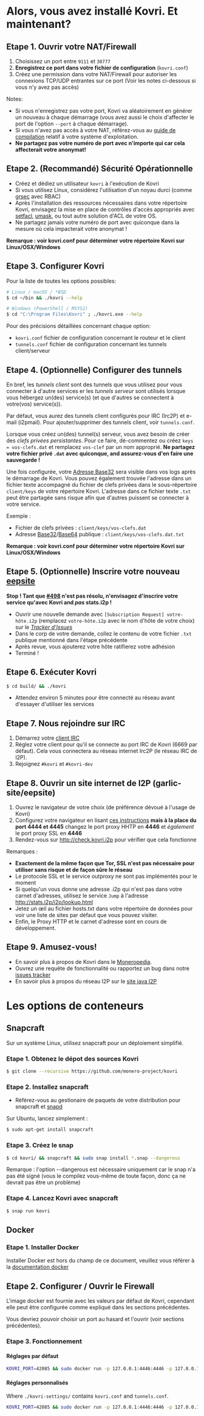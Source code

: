 # Alors, vous avez installé Kovri. Et maintenant?

## Etape 1. Ouvrir votre NAT/Firewall
1. Choisissez un port entre `9111` et `30777`
2. **Enregistrez ce port dans votre fichier de configuration** (`kovri.conf`)
3. Créez une permission dans votre NAT/Firewall pour autoriser les connexions TCP/UDP entrantes sur ce port (Voir les notes ci-dessous si vous n'y avez pas accès)

Notes:

- Si vous n'enregistrez pas votre port, Kovri va aléatoirement en générer un nouveau à chaque démarrage (vous avez aussi le choix d'affecter le port de l'option `--port` à chaque démarrage).
- Si vous n'avez pas accès à votre NAT, référez-vous au [guide de compilation](https://github.com/monero-project/kovri-docs/blob/master/i18n/fr/building.md) relatif à votre système d'exploitation.
- **Ne partagez pas votre numéro de port avec n'importe qui car cela affecterait votre anonymat!**

## Etape 2. (Recommandé) Sécurité Opérationnelle

- Créez et dédiez un utilisateur `kovri` à l'exécution de Kovri
- Si vous utilisez Linux, considérez l'utilisation d'un noyau durci (comme [grsec](https://en.wikibooks.org/wiki/Grsecurity) avec RBAC)
- Après l'installation des ressources nécessaires dans votre répertoire Kovri, envisagez la mise en place de contrôles d'accès appropriés avec [setfacl](https://linux.die.net/man/1/setfacl), [umask](https://en.wikipedia.org/wiki/Umask), ou tout autre solution d'ACL de votre OS.
- Ne partagez jamais votre numéro de port avec quiconque dans la mesure où cela impacterait votre anonymat !

**Remarque : voir kovri.conf pour déterminer votre répertoire Kovri sur Linux/OSX/Windows**

## Etape 3. Configurer Kovri

Pour la liste de toutes les options possibles:

```bash
# Linux / macOS / *BSD
$ cd ~/bin && ./kovri --help
```

```bash
# Windows (PowerShell / MSYS2)
$ cd "C:\Program Files\Kovri" ; ./kovri.exe --help
```

Pour des précisions détaillées concernant chaque option:

- `kovri.conf` fichier de configuration concernant le routeur et le client
- `tunnels.conf` fichier de configuration concernant les tunnels client/serveur

## Etape 4. (Optionnelle) Configurer des tunnels

En bref, les *tunnels client* sont des tunnels que vous utilisez pour vous connecter à d'autre services er les *tunnels serveur* sont utilisés lorsque vous hébergez un(des) service(s) (et que d'autres se connectent à votre(vos) service(s)).

Par défaut, vous aurez des tunnels client configurés pour IRC (Irc2P) et e-mail (i2pmail). Pour ajouter/supprimer des tunnels client, voir `tunnels.conf`.

Lorsque vous créez un(des) tunnel(s) serveur, vous avez besoin de créer des *clefs privées persistantes*. Pour ce faire, dé-commentez ou créez `keys = vos-clefs.dat` et remplacez `vos-clef` par un nom approprié. **Ne partagez votre fichier privé `.dat` avec quiconque, and assurez-vous d'en faire une sauvegarde !**

Une fois configurée, votre [Adresse Base32](https://getmonero.org/resources/moneropedia/base32-address) sera visible dans vos logs après le démarrage de Kovri. Vous pouvez également trouvée l'adresse dans un fichier texte accompagné du fichier de clefs privées dans le sous-répertoire `client/keys` de votre répertoire Kovri. L'adresse dans ce fichier texte `.txt` peut être partagée sans risque afin que d'autres puissent se connecter à votre service.

Exemple :

- Fichier de clefs privées : `client/keys/vos-clefs.dat`
- Adresse [Base32](https://getmonero.org/resources/moneropedia/base32-address)/[Base64](https://getmonero.org/resources/moneropedia/base64-address) publique : `client/keys/vos-clefs.dat.txt`

**Remarque : voir kovri.conf pour déterminer votre répertoire Kovri sur Linux/OSX/Windows**

## Etape 5. (Optionnelle) Inscrire votre nouveau [eepsite](https://getmonero.org/resources/moneropedia/eepsite)

**Stop ! Tant que [#498](https://github.com/monero-project/kovri/issues/498) n'est pas résolu, n'envisagez d'inscrire votre service qu'avec Kovri and *pas* stats.i2p !**

- Ouvrir une nouvelle demande avec `[Subscription Request] votre-hôte.i2p` (remplacez `votre-hôte.i2p` avec le nom d'hôte de votre choix) sur le [*Tracker d'Issues*](https://github.com/monero-project/kovri/issues/)
- Dans le corp de votre demande, collez le contenu de votre fichier `.txt` publique mentionné dans l'étape précédente
- Après revue, vous ajouterez votre hôte ratifierez votre adhésion
- Terminé !

## Etape 6. Exécuter Kovri
```bash
$ cd build/ && ./kovri
```
- Attendez environ 5 minutes pour être connecté au réseau avant d'essayer d'utiliser les services

## Etape 7. Nous rejoindre sur IRC
1. Démarrez votre [client IRC](https://en.wikipedia.org/wiki/List_of_IRC_clients)
2. Réglez votre client pour qu'il se connecte au port IRC de Kovri (6669 par défaut). Cela vous connectera au réseau internet Irc2P (le réseau IRC de I2P).
3. Rejoignez `#kovri` et `#kovri-dev`

## Etape 8. Ouvrir un site internet de I2P (garlic-site/eepsite)
1. Ouvrez le navigateur de votre choix (de préférence dévoué à l'usage de Kovri)
2. Configurez votre navigateur en lisant [ces instructions](https://geti2p.net/fr/about/browser-config) **mais à la place du port 4444 et 4445** changez le port proxy HHTP en **4446** et *également* le port proxy SSL en **4446**
3. Rendez-vous sur http://check.kovri.i2p pour vérifier que cela fonctionne

Remarques :

- **Exactement de la même façon que Tor, SSL n'est pas nécessaire pour utiliser sans risque et de façon sûre le réseau**
- Le protocole SSL et le service outproxy ne sont pas implémentés pour le moment
- Si quelqu'un vous donne une adresse .i2p qui n'est pas dans votre carnet d'adresses, utilisez le service `Jump` à l'adresse http://stats.i2p/i2p/lookup.html
- Jetez un œil au fichier hosts.txt dans votre répertoire de données pour voir une liste de sites par défaut que vous pouvez visiter.
- Enfin, le Proxy HTTP et le carnet d'adresse sont en cours de développement.

## Etape 9. Amusez-vous!
- En savoir plus à propos de Kovri dans le [Moneropedia](https://getmonero.org/resources/moneropedia/kovri.html).
- Ouvrez une requête de fonctionnalité ou rapportez un bug dans notre [issues tracker](https://github.com/monero-project/kovri/issues)
- En savoir plus à propos du réseau I2P sur le [site java I2P](https://geti2p.net/en/docs)

# Les options de conteneurs

## Snapcraft

Sur un système Linux, utilisez snapcraft pour un déploiement simplifié.

### Etape 1. Obtenez le dépot des sources Kovri

```bash
$ git clone --recursive https://github.com/monero-project/kovri
```

### Etape 2. Installez snapcraft

- Référez-vous au gestionaire de paquets de votre distribution pour snapcraft et [snapd](https://snapcraft.io/docs/core/install)

Sur Ubuntu, lancez simplement :
```bash
$ sudo apt-get install snapcraft
```

### Etape 3. Créez le snap

```bash
$ cd kovri/ && snapcraft && sudo snap install *.snap --dangerous
```
Remarque : l'option --dangerous est nécessaire uniquement car le snap n'a pas été signé (vous le compilez vous-même de toute façon, donc ça ne devrait pas être un problème)

### Etape 4. Lancez Kovri avec snapcraft

```bash
$ snap run kovri
```

## Docker

### Etape 1. Installer Docker
Installer Docker est hors du champ de ce document, veuillez vous référer à la [documentation docker](https://docs.docker.com/engine/installation/)

## Etape 2. Configurer / Ouvrir le Firewall

L'image docker est fournie avec les valeurs par défaut de Kovri, cependant elle peut être configurée comme expliqué dans les sections précédentes.

Vous devriez pouvoir choisir un port au hasard et l'ouvrir (voir sections précédentes).

### Etape 3. Fonctionnement

#### Réglages par défaut
```bash
KOVRI_PORT=42085 && sudo docker run -p 127.0.0.1:4446:4446 -p 127.0.0.1:6669:6669 -p $KOVRI_PORT --env KOVRI_PORT=$KOVRI_PORT geti2p/kovri
```

#### Réglages personnalisés
Where `./kovri-settings/` contains `kovri.conf` and `tunnels.conf`.
```bash
KOVRI_PORT=42085 && sudo docker run -p 127.0.0.1:4446:4446 -p 127.0.0.1:6669:6669 -p $KOVRI_PORT --env KOVRI_PORT=$KOVRI_PORT -v kovri-settings:/home/kovri/.kovri/config:ro geti2p/kovri
```
